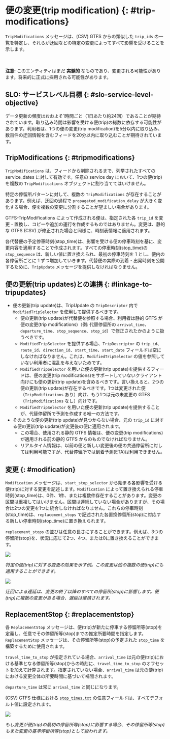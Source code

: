 # 便の変更(trip modification) {: #trip-modifications}

`TripModifications` メッセージは、(CSV) GTFS からの類似した `trip_ids` の一覧を特定し、それらが迂回などの特定の変更によってすべて影響を受けることを示します。

<br><br>**注意:** このエンティティはまだ **実験的** なものであり、変更される可能性があります。将来的に正式に採用される可能性があります。

## SLO: サービスレベル目標 {: #slo-service-level-objective}

データ更新の頻度はおおよそ1時間ごと（1日あたり約24回）であることが期待されています。取り込み時間は影響を受ける便(trip)の総数に依存する可能性があります。利用者は、1つの便の変更(trip modification)を5分以内に取り込み、数百件の迂回情報を含むフィードを20分以内に取り込むことが期待されています。

## TripModifications {: #tripmodifications}

`TripModifications` は、フィードから削除されるまで、列挙されたすべての service_dates に対して有効です。任意の service day において、1つの便(trip)を複数の `TripModifications` オブジェクトに割り当ててはいけません。

特定の停留所パターンに対して、複数の `TripModifications` が存在することがあります。例えば、迂回の過程で `propagated_modification_delay` が大きく変化する場合、便を複数の変更に分割することが望ましい場合があります。

GTFS-TripModifications によって作成される便は、指定された各 `trip_id` を変更・置換し、コピーや追加の運行を作成するものではありません。変更は、静的な GTFS (CSV) が修正された場合と同様に、時刻表情報に適用されます。

各代替便の予定停車時刻(stop_time)は、影響を受ける便の停車時刻を基に、変更内容を適用することで作成されます。すべての停車時刻(stop_time)の `stop_sequence` は、新しい値に置き換えられ、最初の停車時刻を 1 とし、便内の各停留所ごとに 1 ずつ増加していきます。代替便の実際の到着・出発時刻を公開するために、`TripUpdate` メッセージを提供しなければなりません。

## 便の更新(trip updates)との連携 {: #linkage-to-tripupdates}


* 便の更新(trip update)は、TripUpdate の `TripDescriptor` 内で `ModifiedTripSelector` を使用して提供するべきです。  
    * 便の更新(trip update)が代替便を参照する場合、利用者は静的 GTFS が便の変更(trip modifications)（例: 代替停留所の `arrival_time`、`departure_time`、`stop_sequence`、`stop_id`）で修正されたかのように扱うべきです。  
    * `ModifiedTripSelector` を提供する場合、`TripDescriptor` の `trip_id`、`route_id`、`direction_id`、`start_time`、`start_date` フィールドは空にしなければなりません。これは、`ModifiedTripSelector` の値を参照していない利用者に混乱を与えないためです。  
    * `ModifiedTripSelector` を用いた便の更新(trip update)を提供するフィードは、便の変更(trip modifications)をサポートしていないクライアント向けにも便の更新(trip update)を含めるべきです。言い換えると、2つの便の更新(trip update)が存在するべきです。1つは変更された便（`TripModifications` あり）向け、もう1つは元の未変更の GTFS（`TripModifications` なし）向けです。  
    * `ModifiedTripSelector` を用いた便の更新(trip update)を提供することが、代替停留所で予測を作成する唯一の方法です。  
* そのような便の更新(trip update)が見つからない場合、元の `trip_id` に対する便の更新(trip update)が変更後の便に適用されます。  
    * この場合、使用される静的 GTFS 情報は、便の変更(trip modifications)が適用される前の静的 GTFS からのものでなければなりません。  
    * リアルタイム情報は、以前の便と新しい変更後の便の共通停留所に対しては利用可能ですが、代替停留所では到着予測(ETA)は利用できません。  

## 変更 {: #modification}

`Modification` メッセージは、`start_stop_selector` から始まる各影響を受ける便(trip)に対する変更を記述します。`Modification` によって置き換えられる停車時刻(stop_time)は、0件、1件、または複数件存在することがあります。変更の区間は重複してはいけません。区間は連続していない場合がありますが、その場合は2つの変更を1つに統合しなければなりません。これらの停車時刻(stop_time)は、`replacement_stops` で記述された各置換停留所(stop)に対応する新しい停車時刻(stop_time)に置き換えられます。

`replacement_stops` の並びは任意の長さにすることができます。例えば、3つの停留所(stop)を、状況に応じて2つ、4つ、または0に置き換えることができます。

![](/../assets/trip-modification.png)

_特定の便(trip)に対する変更の効果を示す例。この変更は他の複数の便(trip)にも適用することができます。_

![](/../assets/propagated-delay.png)

_迂回による遅延は、変更の終了以降のすべての停留所(stop)に影響します。便(trip)に複数の変更がある場合、遅延は累積されます。_

## ReplacementStop {: #replacementstop}

各 `ReplacementStop` メッセージは、便(trip)が新たに停車する停留所等(stop)を定義し、任意でその停留所等(stop)までの推定所要時間を指定します。`ReplacementStop` メッセージは、その停留所等(stop)の予定された `stop_time` を構築するために使用されます。

`travel_time_to_stop` が指定されている場合、`arrival_time` は元の便(trip)における基準となる停留所等(stop)からの時刻に、`travel_time_to_stop` のオフセットを加えて計算されます。指定されていない場合、`arrival_time` は元の便(trip)における変更全体の所要時間に基づいて補間されます。

`departure_time` は常に `arrival_time` と同じになります。

(CSV) GTFS 仕様における [`stop_times.txt`](../../../schedule/reference/#stop_timestxt) の任意フィールドは、すべてデフォルト値に設定されます。

![](/../assets/first-stop-reference.png)

_もし変更が便(trip)の最初の停留所等(stop)に影響する場合、その停留所等(stop)もまた変更の基準停留所等(stop)として扱われます。_
